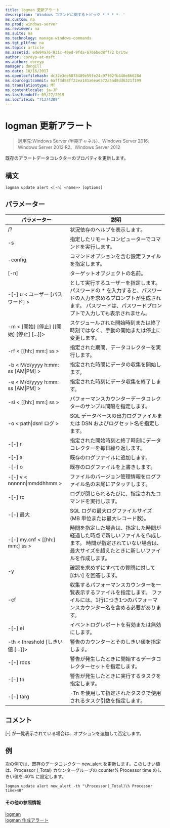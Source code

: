 ```yaml
---
title: logman 更新アラート
description: 'Windows コマンドに関するトピック * * * *- '
ms.custom: na
ms.prod: windows-server
ms.reviewer: na
ms.suite: na
ms.technology: manage-windows-commands
ms.tgt_pltfrm: na
ms.topic: article
ms.assetid: ede94a76-931c-40ed-9fda-6766bed8ff72 britw
author: coreyp-at-msft
ms.author: coreyp
manager: dongill
ms.date: 10/16/2017
ms.openlocfilehash: dc32e3de6078489e59fe24c97f02fb440e86628d
ms.sourcegitcommit: 6aff3d88ff22ea141a6ea6572a5ad8dd6321f199
ms.translationtype: MT
ms.contentlocale: ja-JP
ms.lasthandoff: 09/27/2019
ms.locfileid: "71374389"
---
```

# <a name="logman-update-alert"></a>logman 更新アラート

>適用先:Windows Server (半期チャネル)、Windows Server 2016、Windows Server 2012 R2、Windows Server 2012

既存のアラートデータコレクターのプロパティを更新します。  

## <a name="syntax"></a>構文  
```  
logman update alert <[-n] <name>> [options]  
```  
## <a name="parameters"></a>パラメーター  

|                 パラメーター                  |                                                                               説明                                                                               |
|--------------------------------------------|-------------------------------------------------------------------------------------------------------------------------------------------------------------------------|
|                     /?                     |                                                                    状況依存のヘルプを表示します。                                                                     |
|             -s <computer name>             |                                                          指定したリモートコンピューターでコマンドを実行します。                                                          |
|              -config <value>               |                                                         コマンドオプションを含む設定ファイルを指定します。                                                         |
|                [-n] <name>                 |                                                                       ターゲットオブジェクトの名前。                                                                        |
|          -[-] u < ユーザー [パスワード] >           | として実行するユーザーを指定します。 パスワードの \* を入力すると、パスワードの入力を求めるプロンプトが生成されます。 パスワードは、パスワードプロンプトで入力しても表示されません。 |
| -m < [開始] [停止] [[開始] [停止] [...]]> |                                                スケジュールされた開始時刻または終了時刻ではなく、手動の開始または停止に変更します。                                                 |
|             -rf < [[hh:] mm:] ss >             |                                                        指定された期間、データコレクターを実行します。                                                         |
|     -b < M/d/yyyy h:mm: ss [AM&#124;PM] >      |                                                              指定された時間にデータの収集を開始します。                                                               |
|     -e < M/d/yyyy h:mm: ss [AM&#124;PM] >      |                                                               指定された時刻にデータ収集を終了します。                                                                |
|             -si < [[hh:] mm:] ss >             |                                                 パフォーマンスカウンターデータコレクターのサンプル間隔を指定します。                                                  |
|           -o < path&#124;dsn! ログ >           |                                              SQL データベースの出力ログファイルまたは DSN およびログセット名を指定します。                                               |
|                   -[-] r                    |                                                  指定された開始時刻と終了時刻にデータコレクターを毎日繰り返します。                                                  |
|                   -[-] a                    |                                                                     既存のログファイルに追加します。                                                                     |
|                   -[-] o                   |                                                                     既存のログファイルを上書きします。                                                                     |
|        -[-] v < nnnnnn&#124;mmddhhmm >        |                                                   ファイルのバージョン管理情報をログファイル名の末尾にアタッチします。                                                   |
|               -[-] rc <task>                |                                                         ログが閉じられるたびに、指定されたコマンドを実行します。                                                          |
|              -[-] 最大 <value>               |                                                 SQL ログの最大ログファイルサイズ (MB 単位または最大レコード数)。                                                  |
|           -[-] my.cnf < [[hh:] mm:] ss >           |     時間を指定した場合は、指定した時間が経過した時点で新しいファイルを作成します。 時間が指定されていない場合は、最大サイズを超えたときに新しいファイルを作成します。     |
|                     -y                     |                                                             確認を求めずにすべての質問に対して [はい] を回答します。                                                              |
|               -cf <filename>               |                       収集するパフォーマンスカウンターを一覧表示するファイルを指定します。 ファイルには、1行につき1つのパフォーマンスカウンター名を含める必要があります。                        |
|                   -[-] el                   |                                                                イベントログレポートを有効または無効にします。                                                                 |
|     -th < threshold [しきい値 [...]]>      |                                                        警告のカウンターとそのしきい値を指定します。                                                        |
|              -[-] rdcs <name>               |                                                     警告が発生したときに開始するデータコレクターセットを指定します。                                                      |
|               -[-] tn <task>                |                                                             警告が発生したときに実行するタスクを指定します。                                                              |
|            -[-] targ <argument>             |                                               -Tn を使用して指定されたタスクで使用されるタスク引数を指定します。                                                |

## <a name="remarks"></a>コメント  
[-] が一覧表示されている場合は、オプションを追加して否定します。  
## <a name="BKMK_examples"></a>例  
次の例では、既存のデータコレクター new_alert を更新します。このしきい値は、Processor (_Total) カウンターグループの counter% Processor time のしきい値を 40% に設定します。  
```  
logman update alert new_alert -th "\Processor(_Total)\% Processor time>40"  
```  
#### <a name="additional-references"></a>その他の参照情報  
[logman](logman.md)  
[logman 作成アラート](logman-create-alert.md)  
